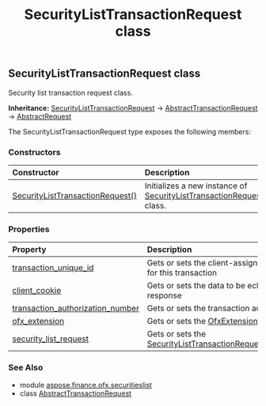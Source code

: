 ﻿---
title: SecurityListTransactionRequest class
second_title: Aspose.Finance for Python via .NET API References
description: 
type: docs
weight: 110
url: /python-net/aspose.finance.ofx.securitieslist/securitylisttransactionrequest/
is_root: false
---

## SecurityListTransactionRequest class

Security list transaction request class.



**Inheritance:** [SecurityListTransactionRequest](/finance/python-net/aspose.finance.ofx.securitieslist/securitylisttransactionrequest) → 
[AbstractTransactionRequest](/finance/python-net/aspose.finance.ofx/abstracttransactionrequest) → 
[AbstractRequest](/finance/python-net/aspose.finance.ofx/abstractrequest)



The SecurityListTransactionRequest type exposes the following members:

### Constructors
| Constructor | Description |
| :- | :- |
| [SecurityListTransactionRequest()](/finance/python-net/aspose.finance.ofx.securitieslist/securitylisttransactionrequest/__init__/#) | Initializes a new instance of [SecurityListTransactionRequest](/finance/python-net/aspose.finance.ofx.securitieslist/securitylisttransactionrequest) class. |


### Properties
| Property | Description |
| :- | :- |
| [transaction_unique_id](/finance/python-net/aspose.finance.ofx.securitieslist/securitylisttransactionrequest/transaction_unique_id) | Gets or sets the client-assigned globally unique ID for this transaction |
| [client_cookie](/finance/python-net/aspose.finance.ofx.securitieslist/securitylisttransactionrequest/client_cookie) | Gets or sets the data to be echoed in the transaction response |
| [transaction_authorization_number](/finance/python-net/aspose.finance.ofx.securitieslist/securitylisttransactionrequest/transaction_authorization_number) | Gets or sets the transaction authorization number. |
| [ofx_extension](/finance/python-net/aspose.finance.ofx.securitieslist/securitylisttransactionrequest/ofx_extension) | Gets or sets the [OfxExtensionType](/finance/python-net/aspose.finance.ofx/ofxextensiontype). |
| [security_list_request](/finance/python-net/aspose.finance.ofx.securitieslist/securitylisttransactionrequest/security_list_request) | Gets or sets the [SecurityListTransactionRequest.security_list_request](/finance/python-net/aspose.finance.ofx.securitieslist/securitylisttransactionrequest#security_list_request). |


### See Also

* module [aspose.finance.ofx.securitieslist](../)
* class [AbstractTransactionRequest](/finance/python-net/aspose.finance.ofx.securitieslist/abstracttransactionrequest)
